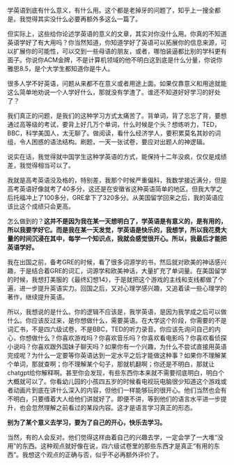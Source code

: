 学英语到底有什么意义，有什么用。这个都是老掉牙的问题了，知乎上一搜全都是。我觉得其实没什么必要再额外多这么一篇了。

但实际上，这些给你论述学英语的意义的文章，其实对你没什么用。你真的不知道英语学好了有大用吗？你当然知道，你知道学好了英语可以拓展你的信息来源，可以扩展你的可能性，可以交到一些母语的朋友，或者，哪怕装逼都比别的学科更有面子。你说你ACM金牌，不是计算机领域的他不明白这到底是什么分量，你说你雅思8.5，是个大学生都知道你是牛人。

很多人学不好英语，问题从来都不在意义或者用途上面。如果仅靠意义和用途就能这么简单地劝说一个人学好什么，那就没有学渣了。谁还不知道好好学习的好处了？

我们真正的问题，是我们的这种学习方式太痛苦了。背单词，背了忘忘了背，要想通过高等级的考试，要背上好几万个单词，什么时候是个头？想练听力，TED，BBC，科学美国人，太无聊了。做阅读，看什么经济学人，要积累莫名其妙的词组，令人困惑的语法结构。刷题，一天一张试卷，要应对出题人的神逻辑。

说实在话，我觉得就中国学生这种学英语的方式，能保持十二年没疯，仅仅是成绩差，我觉得相当可以了。

我就是高考英语没及格的，特别差，我那个时候严重偏科，我数学接近满分，但是高考英语好像就考了40多分，这还是在安徽省这种英语简单的地区。但我大学之后托福冲上了100多分，GRE拿下了320多分。从美国留学回来之后，我的英语应该比这个成绩只会更高。

怎么做到的？**这并不是因为我在某一天想明白了，学英语是有意义的，是有用的，所以我要学好它。而是我在某一天发觉，学英语是快乐的，我想学，所以我花费大量的时间沉浸在其中，每学一个知识点，我就会感觉很开心。所以，我最后才能把英语学好。**

我在出国之前，备考GRE的时候，看了很多词源学的书，然后就对欧美的神话感兴趣，于是结合着GRE的词汇，词源学和欧美神话，大量扩充了单词量。在美国留学的时候，我想打美服的《最终幻想14》，于是就把这个游戏的主线和支线都做了个遍，进一步提升英语实力。回国之后，又对心理学感兴趣，又追着读一些心理学的著作，继续提升英语。

所以，我想说的是什么。你的逻辑不应该是，我学英语，是因为我学成之后可以做什么。你应该反过来，是你想做什么，需要英语。在大学这个阶段，你需要的不是词汇书，不是四六级试卷，不是BBC，TED的听力录音。你应该先询问自己的内心，你想做什么？你喜欢游戏吗？你喜欢音乐吗？你喜欢看电影吗？你喜欢看侦探小说吗？你喜欢跟外国妹子聊天吗？如果你有一个兴趣，为什么不尝试直接用英语完成呢？为什么一定要等你英语达到一定水平之后才能做这种事？如果你不理解某个单词，那就查啊；你不理解某个句子，那就机翻啊；你还是不明白，那就让chatgpt给你解释啊。甚至你会发现，有些东西你本来就不需要彻底明白，明白个大概就可以了。你看幼儿园的小孩四五岁的时候看电视玩电脑很少知道这个游戏或者动画片到底在讲什么深入的内容，但他们一样能够玩的很开心。他们当然也会有不明白，只要缠着大人给他们讲就好了。即便不讲，等到他们的语言水平进一步提升，也会忽然理解之前看过的某段内容。这才是语言学习真正的形态。

**别为了某个意义去学习，要为了自己的开心，快乐去学习。**

当然，有的人会反对。他们觉得这样由着自己的兴趣去学，一定会学了一大堆“没用”的东西。这种观点就好像在说，四六级试卷里的那些东西才是真正“有用的东西”。我想这个观点的正确与否，似乎不必再额外评价了。
